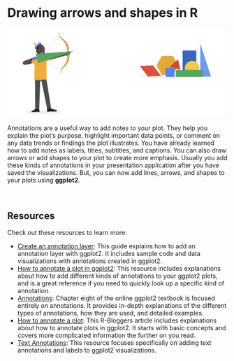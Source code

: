 # Drawing arrows and shapes in R

![img](img/aes7.png)

Annotations are a useful way to add notes to your plot. They help you explain the plot’s purpose, highlight important data points, or comment on any data trends or findings the plot illustrates. You have already learned how to add notes as labels, titles, subtitles, and captions. You can also draw arrows or add shapes to your plot to create more emphasis. Usually you add these kinds of annotations in your presentation application after you have saved the visualizations. But, you can now add lines, arrows, and shapes to your plots using **ggplot2**.

&nbsp;

## Resources

Check out these resources to learn more:

* [Create an annotation layer](https://ggplot2.tidyverse.org/reference/annotate.html): This guide explains how to add an annotation layer with ggplot2. It includes sample code and data visualizations with annotations created in ggplot2. 
* [How to annotate a plot in ggplot2](https://www.r-graph-gallery.com/233-add-annotations-on-ggplot2-chart.html): This resource includes explanations about how to add different kinds of annotations to your ggplot2 plots, and is a great reference if you need to quickly look up a specific kind of annotation. 
* [Annotations](https://ggplot2-book.org/annotations.html): Chapter eight of the online ggplot2 textbook is focused entirely on annotations. It provides in-depth explanations of the different types of annotations, how they are used, and detailed examples. 
* [How to annotate a plot](https://www.r-bloggers.com/2017/02/how-to-annotate-a-plot-in-ggplot2/): This R-Bloggers article includes explanations about how to annotate plots in ggplot2. It starts with basic concepts and covers more complicated information the further on you read. 
* [Text Annotations](https://viz-ggplot2.rsquaredacademy.com/textann.html): This resource focuses specifically on adding text annotations and labels to ggplot2 visualizations. 
